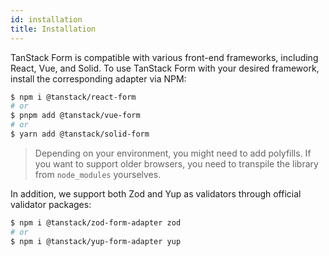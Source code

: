 ```yaml
---
id: installation
title: Installation
---
```


TanStack Form is compatible with various front-end frameworks, including React, Vue, and Solid. To use TanStack Form with your desired framework, install the corresponding adapter via NPM:

```bash
$ npm i @tanstack/react-form
# or
$ pnpm add @tanstack/vue-form
# or
$ yarn add @tanstack/solid-form
```

> Depending on your environment, you might need to add polyfills. If you want to support older browsers, you need to transpile the library from `node_modules` yourselves.

In addition, we support both Zod and Yup as validators through official validator packages:

```bash
$ npm i @tanstack/zod-form-adapter zod
# or
$ npm i @tanstack/yup-form-adapter yup
```
